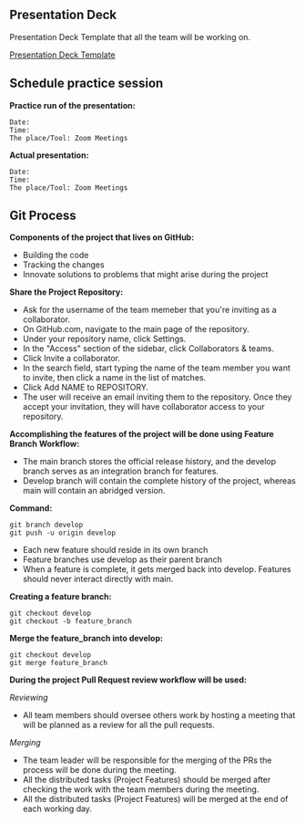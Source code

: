 ## Presentation Deck

Presentation Deck Template that all the team will be working on.

[Presentation Deck Template](https://docs.google.com/presentation/d/13hRAzckmsbfKL-CecybioWJFw-xEhrFDHBSrgQ64hXI/edit?usp=sharing)

## Schedule practice session

**Practice run of the presentation:**

    Date:
    Time:
    The place/Tool: Zoom Meetings

**Actual presentation:**

    Date:
    Time:
    The place/Tool: Zoom Meetings 

## Git Process

**Components of the project that lives on GitHub:**

- Building the code
- Tracking the changes
- Innovate solutions to problems that might arise during the project

**Share the Project Repository:**

- Ask for the username of the team memeber that you're inviting as a collaborator.
- On GitHub.com, navigate to the main page of the repository.
- Under your repository name, click  Settings.
- In the "Access" section of the sidebar, click  Collaborators & teams.
- Click Invite a collaborator.
- In the search field, start typing the name of the team member you want to invite, then click a name in the list of matches.
- Click Add NAME to REPOSITORY.
- The user will receive an email inviting them to the repository. Once they accept your invitation, they will have collaborator access to your repository.

**Accomplishing the features of the project will be done using Feature Branch Workflow:**

- The main branch stores the official release history, and the develop branch serves as an integration branch for features.
- Develop branch will contain the complete history of the project, whereas main will contain an abridged version.

**Command:**

    git branch develop
    git push -u origin develop

- Each new feature should reside in its own branch
- Feature branches use develop as their parent branch
- When a feature is complete, it gets merged back into develop. Features should never interact directly with main.

**Creating a feature branch:**

    git checkout develop
    git checkout -b feature_branch

**Merge the feature_branch into develop:**

    git checkout develop
    git merge feature_branch

**During the project Pull Request review workflow will be used:**

*Reviewing*

- All team members should oversee others work by hosting a meeting that will be planned as a review for all the pull requests.

*Merging*

- The team leader will be responsible for the merging of the PRs the process will be done during the meeting.
- All the distributed tasks (Project Features) should be merged after checking the work with the team members during the meeting.
- All the distributed tasks (Project Features) will be merged at the end of each working day.
